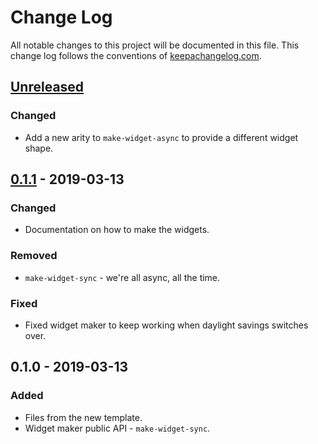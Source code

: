 # Change Log
All notable changes to this project will be documented in this file. This change log follows the conventions of [keepachangelog.com](http://keepachangelog.com/).

## [Unreleased]
### Changed
- Add a new arity to `make-widget-async` to provide a different widget shape.

## [0.1.1] - 2019-03-13
### Changed
- Documentation on how to make the widgets.

### Removed
- `make-widget-sync` - we're all async, all the time.

### Fixed
- Fixed widget maker to keep working when daylight savings switches over.

## 0.1.0 - 2019-03-13
### Added
- Files from the new template.
- Widget maker public API - `make-widget-sync`.

[Unreleased]: https://github.com/your-name/hatena/compare/0.1.1...HEAD
[0.1.1]: https://github.com/your-name/hatena/compare/0.1.0...0.1.1
